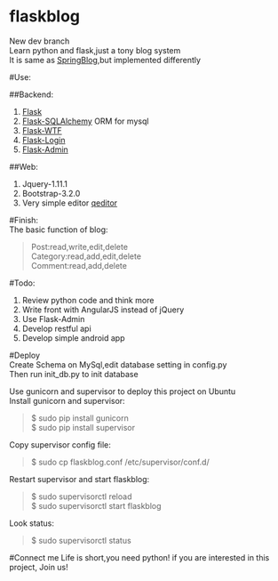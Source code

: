 flaskblog
=========

New dev branch  
Learn python and flask,just a tony blog system  
It is same as [SpringBlog](https://github.com/defshine/SpringBlog),but implemented differently    

#Use:  
  
##Backend:
  1. [Flask](http://flask.pocoo.org/)
  2. [Flask-SQLAlchemy](https://pythonhosted.org/Flask-SQLAlchemy/) ORM for mysql  
  3. [Flask-WTF](https://flask-wtf.readthedocs.org/en/latest/)
  4. [Flask-Login](https://flask-login.readthedocs.org/en/latest/)  
  5. [Flask-Admin](http://flask-admin.readthedocs.org/en/latest/)

##Web:
  1. Jquery-1.11.1
  2. Bootstrap-3.2.0  
  3. Very simple editor [qeditor](https://github.com/huacnlee/jquery.qeditor)

#Finish:  
The basic function of blog:  
  
> Post:read,write,edit,delete  
> Category:read,add,edit,delete  
> Comment:read,add,delete

#Todo:  
1. Review python code and think more
2. Write front with AngularJS instead of jQuery  
3. Use Flask-Admin  
4. Develop restful api    
5. Develop simple android app

#Deploy  
Create Schema on MySql,edit database setting in config.py    
Then run init_db.py to init database  

Use gunicorn and supervisor to deploy this project on Ubuntu    
Install gunicorn and supervisor:  

> $ sudo pip install gunicorn  
> $ sudo pip install supervisor  

Copy supervisor config file:  

> $ sudo cp flaskblog.conf /etc/supervisor/conf.d/ 

Restart supervisor and start flaskblog:  
  
> $ sudo supervisorctl reload  
> $ sudo supervisorctl start flaskblog  

Look status:  

> $ sudo supervisorctl status

#Connect me
Life is short,you need python!
if you are interested in this project, Join us!
